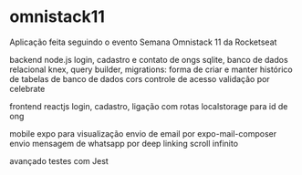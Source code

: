 # omnistack11
 Aplicação feita seguindo o evento Semana Omnistack 11 da Rocketseat
 
 backend
 node.js 
 login, cadastro e contato de ongs
 sqlite, banco de dados relacional
 knex, query builder, migrations: forma de criar e manter histórico de tabelas de banco de dados
 cors controle de acesso
 validação por celebrate

 frontend
 reactjs
 login, cadastro, ligação com rotas
 localstorage para id de ong

 mobile
 expo para visualização
 envio de email por expo-mail-composer
 envio mensagem de whatsapp por deep linking
 scroll infinito
 
 avançado
 testes com Jest
